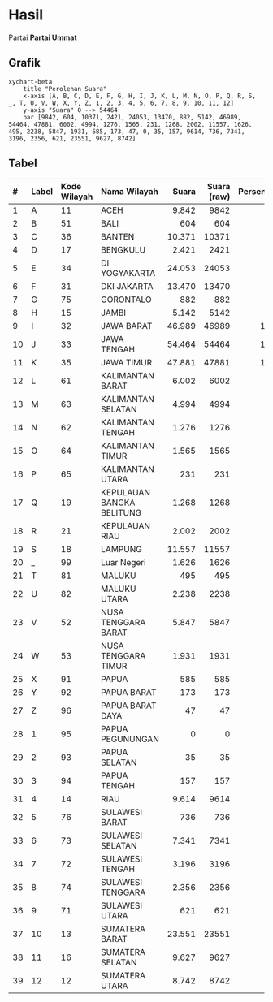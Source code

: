 # Hasil

Partai **Partai Ummat**

## Grafik

```mermaid
xychart-beta
    title "Perolehan Suara"
    x-axis [A, B, C, D, E, F, G, H, I, J, K, L, M, N, O, P, Q, R, S, _, T, U, V, W, X, Y, Z, 1, 2, 3, 4, 5, 6, 7, 8, 9, 10, 11, 12]
    y-axis "Suara" 0 --> 54464
    bar [9842, 604, 10371, 2421, 24053, 13470, 882, 5142, 46989, 54464, 47881, 6002, 4994, 1276, 1565, 231, 1268, 2002, 11557, 1626, 495, 2238, 5847, 1931, 585, 173, 47, 0, 35, 157, 9614, 736, 7341, 3196, 2356, 621, 23551, 9627, 8742]
```

## Tabel

| #  | Label | Kode Wilayah | Nama Wilayah              | Suara  | Suara (raw) | Persentase |
|:-- |:----- |:------------ |:------------------------- | ------:| -----------:| ----------:|
| 1  | A     | 11           | ACEH                      | 9.842  | 9842        | 3,04       |
| 2  | B     | 51           | BALI                      | 604    | 604         | 0,19       |
| 3  | C     | 36           | BANTEN                    | 10.371 | 10371       | 3,20       |
| 4  | D     | 17           | BENGKULU                  | 2.421  | 2421        | 0,75       |
| 5  | E     | 34           | DI YOGYAKARTA             | 24.053 | 24053       | 7,43       |
| 6  | F     | 31           | DKI JAKARTA               | 13.470 | 13470       | 4,16       |
| 7  | G     | 75           | GORONTALO                 | 882    | 882         | 0,27       |
| 8  | H     | 15           | JAMBI                     | 5.142  | 5142        | 1,59       |
| 9  | I     | 32           | JAWA BARAT                | 46.989 | 46989       | 14,51      |
| 10 | J     | 33           | JAWA TENGAH               | 54.464 | 54464       | 16,81      |
| 11 | K     | 35           | JAWA TIMUR                | 47.881 | 47881       | 14,78      |
| 12 | L     | 61           | KALIMANTAN BARAT          | 6.002  | 6002        | 1,85       |
| 13 | M     | 63           | KALIMANTAN SELATAN        | 4.994  | 4994        | 1,54       |
| 14 | N     | 62           | KALIMANTAN TENGAH         | 1.276  | 1276        | 0,39       |
| 15 | O     | 64           | KALIMANTAN TIMUR          | 1.565  | 1565        | 0,48       |
| 16 | P     | 65           | KALIMANTAN UTARA          | 231    | 231         | 0,07       |
| 17 | Q     | 19           | KEPULAUAN BANGKA BELITUNG | 1.268  | 1268        | 0,39       |
| 18 | R     | 21           | KEPULAUAN RIAU            | 2.002  | 2002        | 0,62       |
| 19 | S     | 18           | LAMPUNG                   | 11.557 | 11557       | 3,57       |
| 20 | _     | 99           | Luar Negeri               | 1.626  | 1626        | 0,50       |
| 21 | T     | 81           | MALUKU                    | 495    | 495         | 0,15       |
| 22 | U     | 82           | MALUKU UTARA              | 2.238  | 2238        | 0,69       |
| 23 | V     | 52           | NUSA TENGGARA BARAT       | 5.847  | 5847        | 1,81       |
| 24 | W     | 53           | NUSA TENGGARA TIMUR       | 1.931  | 1931        | 0,60       |
| 25 | X     | 91           | PAPUA                     | 585    | 585         | 0,18       |
| 26 | Y     | 92           | PAPUA BARAT               | 173    | 173         | 0,05       |
| 27 | Z     | 96           | PAPUA BARAT DAYA          | 47     | 47          | 0,01       |
| 28 | 1     | 95           | PAPUA PEGUNUNGAN          | 0      | 0           | 0,00       |
| 29 | 2     | 93           | PAPUA SELATAN             | 35     | 35          | 0,01       |
| 30 | 3     | 94           | PAPUA TENGAH              | 157    | 157         | 0,05       |
| 31 | 4     | 14           | RIAU                      | 9.614  | 9614        | 2,97       |
| 32 | 5     | 76           | SULAWESI BARAT            | 736    | 736         | 0,23       |
| 33 | 6     | 73           | SULAWESI SELATAN          | 7.341  | 7341        | 2,27       |
| 34 | 7     | 72           | SULAWESI TENGAH           | 3.196  | 3196        | 0,99       |
| 35 | 8     | 74           | SULAWESI TENGGARA         | 2.356  | 2356        | 0,73       |
| 36 | 9     | 71           | SULAWESI UTARA            | 621    | 621         | 0,19       |
| 37 | 10    | 13           | SUMATERA BARAT            | 23.551 | 23551       | 7,27       |
| 38 | 11    | 16           | SUMATERA SELATAN          | 9.627  | 9627        | 2,97       |
| 39 | 12    | 12           | SUMATERA UTARA            | 8.742  | 8742        | 2,70       |



